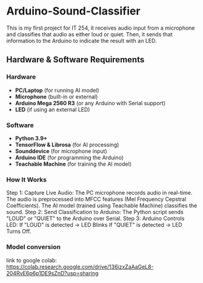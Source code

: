 # Arduino-Sound-Classifier
This is my first project for IT 254, it receives audio input from a microphone and classifies that audio as either loud or quiet. Then, it sends that information to the Arduino to indicate the result with an LED.
## **Hardware & Software Requirements**
### **Hardware**
-  **PC/Laptop** (for running AI model)
-  **Microphone** (built-in or external)
-  **Arduino Mega 2560 R3** (or any Arduino with Serial support)
-  **LED** (if using an external LED)

### **Software**
-  **Python 3.9+** 
-  **TensorFlow & Librosa** (for AI processing)
-  **Sounddevice** (for microphone input)
-  **Arduino IDE** (for programming the Arduino)
-  **Teachable Machine** (for training the AI model)

### **How It Works**
Step 1: Capture Live Audio: The PC microphone records audio in real-time. The audio is preprocessed into MFCC features (Mel Frequency Cepstral Coefficients). The AI model (trained using Teachable Machine) classifies the sound.
Step 2: Send Classification to Arduino: The Python script sends "LOUD" or "QUIET" to the Arduino over Serial.
Step 3: Arduino Controls LED: If "LOUD" is detected → LED Blinks If "QUIET" is detected → LED Turns Off.

### **Model conversion**
link to google colab: https://colab.research.google.com/drive/136izxZaAaGeL8-204RvE6p6p1DE9sZnD?usp=sharing
